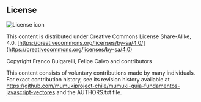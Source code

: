## License
![License icon](https://licensebuttons.net/l/by-sa/3.0/88x31.png)

This content is distributed under Creative Commons License Share-Alike, 4.0. [https://creativecommons.org/licenses/by-sa/4.0/](https://creativecommons.org/licenses/by-sa/4.0)

Copyright Franco Bulgarelli, Felipe Calvo and contributors

This content consists of voluntary contributions made by many
individuals. For exact contribution history, see its revision history
available at https://github.com/mumukiproject-chile/mumuki-guia-fundamentos-javascript-vectores and the AUTHORS.txt file.

